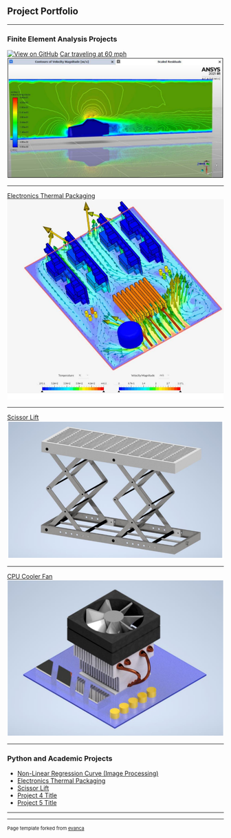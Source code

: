## Project Portfolio
---

### Finite Element Analysis Projects 
[![View on GitHub](https://img.shields.io/badge/PDF-View%20the%20PDF-red?logo=adobeacrobatreader)](https://github.com/BenPortz/Author-Profiling)
[Car traveling at 60 mph](/sample_page)
<img src="images/Car.PNG?raw=true"/>

---
[Electronics Thermal Packaging](/pdf/sample_presentation.pdf)
<img src="images/Electronics Packaging.PNG?raw=true"/>

---
 [Scissor Lift](http://example.com/) 
<img src="images/Scissor Lift.PNG?raw=true"/>

---
[CPU Cooler Fan](http://example.com/)
<img src="images/CPU Cooler.PNG?raw=true"/>

---

### Python and Academic Projects

- [Non-Linear Regression Curve (Image Processing)](http://example.com/)
- [Electronics Thermal Packaging](http://example.com/)
- [Scissor Lift](http://example.com/)
- [Project 4 Title](http://example.com/)
- [Project 5 Title](http://example.com/)

---




---
<p style="font-size:11px">Page template forked from <a href="https://github.com/evanca/quick-portfolio">evanca</a></p>
<!-- Remove above link if you don't want to attibute -->
